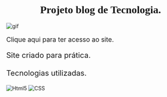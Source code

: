 <div>
    <h1 style="text-align: center; font-family: Georgia, 'Times New Roman', Times, serif; ">Projeto blog de Tecnologia.</h1>
    <img src="https://user-images.githubusercontent.com/93393791/166170454-a78b9818-ffaa-4a8f-b95f-476c3ea8125c.gif" alt="gif">
    <a style="text-decoration: none;  font-size: 13pt;" href="https://marcoajunior.github.io/MJR-TecBlog/"><p>Clique aqui para ter acesso ao site.</p></a>
    <p style="font-size: 15pt;">Site criado para prática.<br/><br/>Tecnologias utilizadas.</p><img src="https://img.shields.io/badge/HTML5-E34F26?style=for-the-badge&logo=html5&logoColor=white" alt="Html5">
    <img src="https://img.shields.io/badge/CSS3-1572B6?style=for-the-badge&logo=css3&logoColor=white" alt="CSS">
</div>
